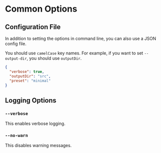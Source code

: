 Common Options
==============

## Configuration File

In addition to setting the options in command line, you can also use a JSON config file.

You should use `camelCase` key names. For example, if you want to set `--output-dir`, you should use `outputDir`.

```json
{
  "verbose": true,
  "outputDir": "src",
  "preset": "minimal"
}
```

## Logging Options

### `--verbose`

This enables verbose logging.

### `--no-warn`

This disables warning messages.
